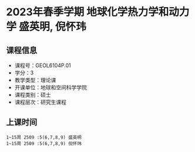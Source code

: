 # 2023年春季学期 地球化学热力学和动力学 盛英明, 倪怀玮






## 课程信息

- 课程号：GEOL6104P.01
- 学分：3
- 教学类型：理论课
- 开课单位：地球和空间科学学院
- 课程类别：硕士
- 课程层次：研究生课程

## 上课时间

```
1~15周 2509 :5(6,7,8,9) 盛英明
1~15周 2509 :5(6,7,8,9) 倪怀玮
```

